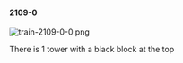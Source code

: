 #### 2109-0
![train-2109-0-0.png](https://github.com/lil-lab/nlvr/raw/master/nlvr/train/images/40/train-2109-0-0.png "train-2109-0-0.png")

There is 1 tower with a black block at the top